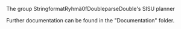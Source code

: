 The group StringformatRyhmä0fDoubleparseDouble's SISU planner

Further documentation can be found in the "Documentation" folder.
